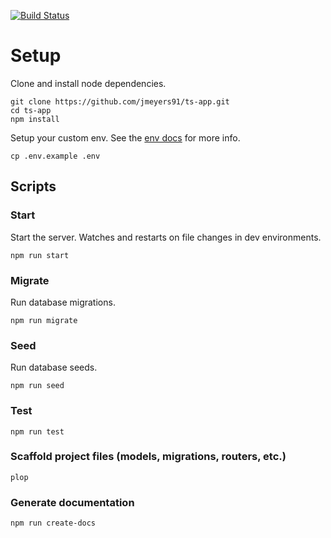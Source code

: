 [![Build Status](https://travis-ci.com/jmeyers91/ts-app.svg?branch=master)](https://travis-ci.com/jmeyers91/ts-app)

# Setup

Clone and install node dependencies.

```
git clone https://github.com/jmeyers91/ts-app.git
cd ts-app
npm install
```

Setup your custom env. See the [env docs](docs/modules/_env_.md) for more info.

```
cp .env.example .env
```

## Scripts

### Start

Start the server. Watches and restarts on file changes in dev environments.

```
npm run start
```

### Migrate

Run database migrations.

```
npm run migrate
```

### Seed

Run database seeds.

```
npm run seed
```

### Test

```
npm run test
```

### Scaffold project files (models, migrations, routers, etc.)

```
plop
```

### Generate documentation

```
npm run create-docs
```
